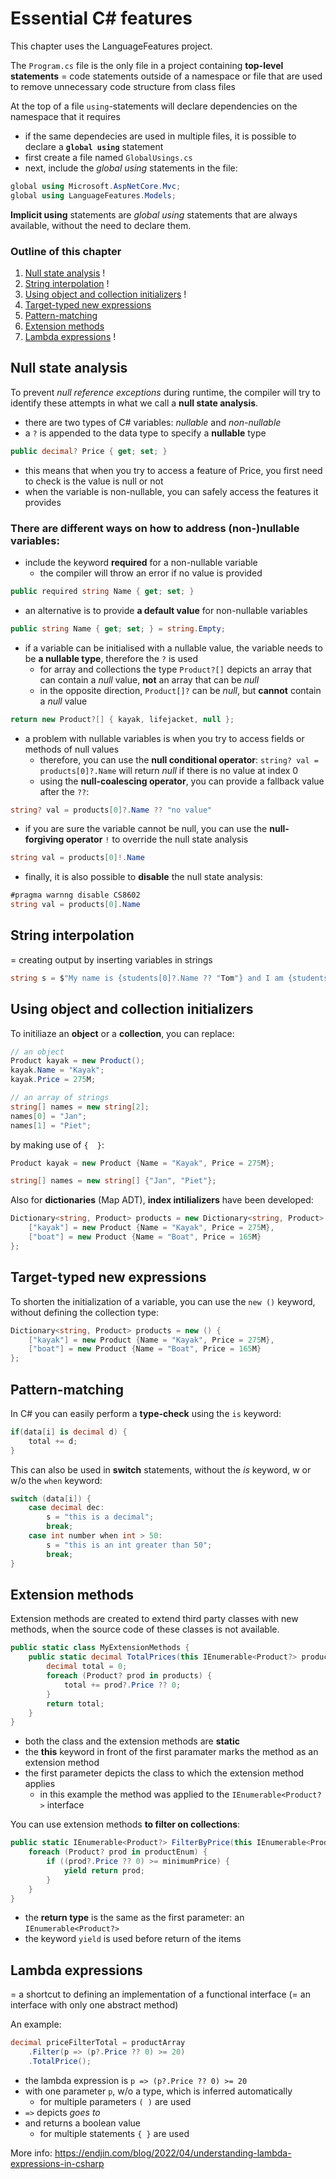 # Essential C# features

This chapter uses the LanguageFeatures project.

The `Program.cs` file is the only file in a project containing **top-level statements** = code statements outside of a namespace or file that are used to remove unnecessary code structure from class files

At the top of a file `using`-statements will declare dependencies on the namespace that it requires
* if the same dependecies are used in multiple files, it is possible to declare a **`global using`** statement
* first create a file named `GlobalUsings.cs`
* next, include the *global using* statements in the file:

```cs
global using Microsoft.AspNetCore.Mvc;
global using LanguageFeatures.Models;
```

**Implicit using** statements are *global using* statements that are always available, without the need to declare them.

### Outline of this chapter

1. [Null state analysis](#null-state-analysis) !
2. [String interpolation](#string-interpolation) !
3. [Using object and collection initializers](#using-object-and-collection-initializers) !
4. [Target-typed new expressions](#target-typed-new-expressions)
5. [Pattern-matching](#pattern-matching)
6. [Extension methods](#extension-methods)
7. [Lambda expressions](#lambda-expressions) !

## Null state analysis

To prevent *null reference exceptions* during runtime, the compiler will try to identify these attempts in what we call a **null state analysis**.
* there are two types of C# variables: *nullable* and *non-nullable*
* a `?` is appended to the data type to specify a **nullable** type

```cs
public decimal? Price { get; set; }
```

* this means that when you try to access a feature of Price, you first need to check is the value is null or not
* when the variable is non-nullable, you can safely access the features it provides


### There are different ways on how to address (non-)nullable variables:

* include the keyword **required** for a non-nullable variable
    * the compiler will throw an error if no value is provided

```cs
public required string Name { get; set; }
```

* an alternative is to provide **a default value** for non-nullable variables

```cs
public string Name { get; set; } = string.Empty;
```

* if a variable can be initialised with a nullable value, the variable needs to be **a nullable type**, therefore the `?` is used
    * for array and collections the type `Product?[]` depicts an array that can contain a *null* value, **not** an array that can be *null*
    * in the opposite direction, `Product[]?` can be *null*, but **cannot** contain a *null* value

```cs
return new Product?[] { kayak, lifejacket, null };
```

* a problem with nullable variables is when you try to access fields or methods of null values
    * therefore, you can use the **null conditional operator**: `string? val = products[0]?.Name` will return *null* if there is no value at index 0
    * using the **null-coalescing operator**, you can provide a fallback value after the `??`:

```cs
string? val = products[0]?.Name ?? "no value"
```

* if you are sure the variable cannot be null, you can use the **null-forgiving operator** `!` to override the null state analysis

```cs
string val = products[0]!.Name
```

* finally, it is also possible to **disable** the null state analysis:

```cs
#pragma warnng disable CS8602
string val = products[0].Name
```

## String interpolation

= creating output by inserting variables in strings

```cs
string s = $"My name is {students[0]?.Name ?? "Tom"} and I am {students[0]?.Age ?? 5} years old."
```

## Using object and collection initializers

To initiliaze an **object** or a **collection**, you can replace:

```cs
// an object
Product kayak = new Product();
kayak.Name = "Kayak";
kayak.Price = 275M;

// an array of strings
string[] names = new string[2];
names[0] = "Jan";
names[1] = "Piet";
```

by making use of `{  }`:

```cs
Product kayak = new Product {Name = "Kayak", Price = 275M};

string[] names = new string[] {"Jan", "Piet"};
```

Also for **dictionaries** (Map ADT), **index intilializers** have been developed:

```cs
Dictionary<string, Product> products = new Dictionary<string, Product> {
    ["kayak"] = new Product {Name = "Kayak", Price = 275M},
    ["boat"] = new Product {Name = "Boat", Price = 165M}
};
```

## Target-typed new expressions

To shorten the initialization of a variable, you can use the `new ()` keyword, without defining the collection type:

```cs
Dictionary<string, Product> products = new () {
    ["kayak"] = new Product {Name = "Kayak", Price = 275M},
    ["boat"] = new Product {Name = "Boat", Price = 165M}
};
```

## Pattern-matching

In C# you can easily perform a **type-check** using the `is` keyword:

```cs
if(data[i] is decimal d) {
    total += d;
}
```

This can also be used in **switch** statements, without the *is* keyword, w or w/o the `when` keyword:

```cs
switch (data[i]) {
    case decimal dec:
        s = "this is a decimal";
        break;
    case int number when int > 50:
        s = "this is an int greater than 50";
        break;
}
```

## Extension methods

Extension methods are created to extend third party classes with new methods, when the source code of these classes is not available.

```cs
public static class MyExtensionMethods {
    public static decimal TotalPrices(this IEnumerable<Product?> products) {
        decimal total = 0;
        foreach (Product? prod in products) {
            total += prod?.Price ?? 0;
        }
        return total;
    }
}
```
* both the class and the extension methods are **static**
* the **this** keyword in front of the first paramater marks the method as an extension method
* the first parameter depicts the class to which the extension method applies
    * in this example the method was applied to the `IEnumerable<Product?>` interface

You can use extension methods **to filter on collections**:

```cs
public static IEnumerable<Product?> FilterByPrice(this IEnumerable<Product?> productEnum, decimal minimumPrice) {
    foreach (Product? prod in productEnum) {
        if ((prod?.Price ?? 0) >= minimumPrice) {
            yield return prod;
        }
    }
}
```
* the **return type** is the same as the first parameter: an `IEnumerable<Product?>`
* the keyword `yield` is used before return of the items

## Lambda expressions

= a shortcut to defining an implementation of a functional interface (= an interface with only one abstract method)

An example: 

```cs
decimal priceFilterTotal = productArray
    .Filter(p => (p?.Price ?? 0) >= 20)
    .TotalPrice();
```

* the lambda expression is `p => (p?.Price ?? 0) >= 20` 
* with one parameter `p`, w/o a type, which is inferred automatically
    * for multiple parameters `( )` are used
* `=>` depicts *goes to*
* and returns a boolean value
    * for multiple statements `{ }` are used

More info: https://endjin.com/blog/2022/04/understanding-lambda-expressions-in-csharp